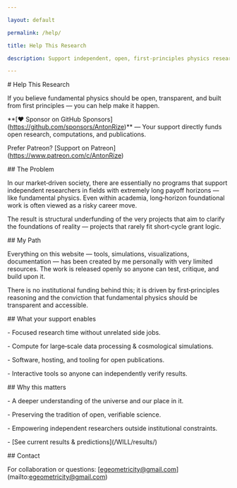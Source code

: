 ```yaml
---

layout: default

permalink: /help/

title: Help This Research

description: Support independent, open, first‑principles physics research — WILL Geometry.

---
```




\# Help This Research



If you believe fundamental physics should be open, transparent, and built from first principles — you can help make it happen.



\*\*\[❤ Sponsor on GitHub Sponsors](https://github.com/sponsors/AntonRize)\*\* — Your support directly funds open research, computations, and publications.



Prefer Patreon? \[Support on Patreon](https://www.patreon.com/c/AntonRize)



\## The Problem



In our market‑driven society, there are essentially no programs that support independent researchers in fields with extremely long payoff horizons — like fundamental physics. Even within academia, long‑horizon foundational work is often viewed as a risky career move.



The result is structural underfunding of the very projects that aim to clarify the foundations of reality — projects that rarely fit short‑cycle grant logic.



\## My Path



Everything on this website — tools, simulations, visualizations, documentation — has been created by me personally with very limited resources. The work is released openly so anyone can test, critique, and build upon it.



There is no institutional funding behind this; it is driven by first‑principles reasoning and the conviction that fundamental physics should be transparent and accessible.



\## What your support enables



\- Focused research time without unrelated side jobs.

\- Compute for large‑scale data processing \& cosmological simulations.

\- Software, hosting, and tooling for open publications.

\- Interactive tools so anyone can independently verify results.



\## Why this matters



\- A deeper understanding of the universe and our place in it.

\- Preserving the tradition of open, verifiable science.

\- Empowering independent researchers outside institutional constraints.

\- \[See current results \& predictions](/WILL/results/)



\## Contact



For collaboration or questions: \[egeometricity@gmail.com](mailto:egeometricity@gmail.com)

